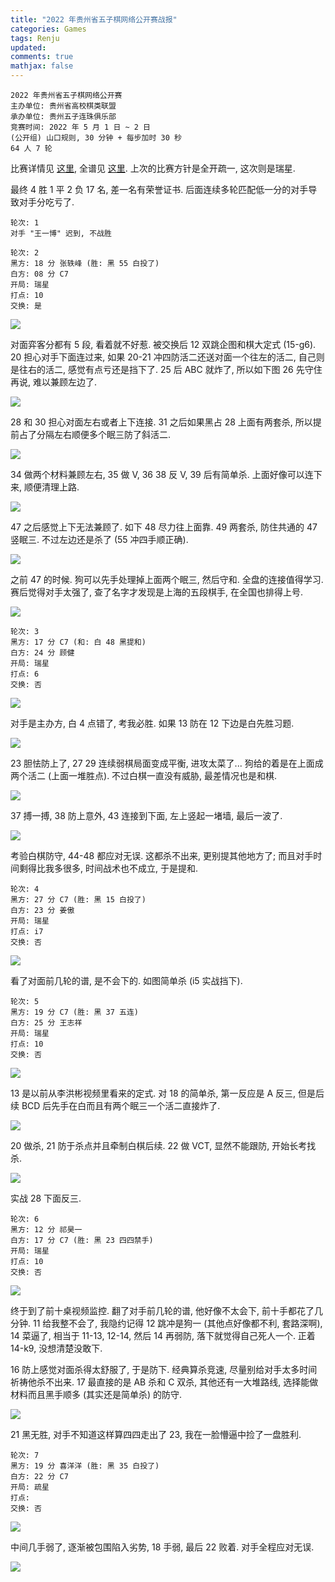 ```yaml
---
title: "2022 年贵州省五子棋网络公开赛战报"
categories: Games
tags: Renju
updated: 
comments: true
mathjax: false
---
```


```
2022 年贵州省五子棋网络公开赛
主办单位: 贵州省高校棋类联盟
承办单位: 贵州五子连珠俱乐部
竞赛时间: 2022 年 5 月 1 日 ~ 2 日
(公开组) 山口规则, 30 分钟 + 每步加时 30 秒
64 人 7 轮
```

比赛详情见 [这里](http://www.ljrenju.com/news/cngui2022/guio2022.htm), 全谱见 [这里](http://www.ljrenju.com/news/cngui2022/guio2022.htm). 上次的比赛方针是全开疏一, 这次则是瑞星. 

最终 4 胜 1 平 2 负 17 名, 差一名有荣誉证书. 后面连续多轮匹配低一分的对手导致对手分吃亏了.

<!-- more -->

```
轮次: 1
对手 "王一博" 迟到, 不战胜
```

```
轮次: 2
黑方: 18 分 张轶峰 (胜: 黑 55 白投了)
白方: 08 分 C7
开局: 瑞星
打点: 10
交换: 是
```

![](https://shiina18.github.io/assets/posts/images/515360012247464.png)

对面弈客分都有 5 段, 看着就不好惹. 被交换后 12 双跳企图和棋大定式 (15-g6). 20 担心对手下面连过来, 如果 20-21 冲四防活二还送对面一个往左的活二, 自己则是往右的活二, 感觉有点亏还是挡下了. 25 后 ABC 就炸了, 所以如下图 26 先守住再说, 难以兼顾左边了.

![](https://shiina18.github.io/assets/posts/images/1631818252892.png)

28 和 30 担心对面左右或者上下连接. 31 之后如果黑占 28 上面有两套杀, 所以提前占了分隔左右顺便多个眠三防了斜活二.

![](https://shiina18.github.io/assets/posts/images/102722618220654.png)

34 做两个材料兼顾左右, 35 做 V, 36 38 反 V, 39 后有简单杀. 上面好像可以连下来, 顺便清理上路.

![](https://shiina18.github.io/assets/posts/images/326482418224403.png)

47 之后感觉上下无法兼顾了. 如下 48 尽力往上面靠. 49 两套杀, 防住共通的 47 竖眠三. 不过左边还是杀了 (55 冲四手顺正确).

![](https://shiina18.github.io/assets/posts/images/96102818220793.png)

之前 47 的时候. 狗可以先手处理掉上面两个眠三, 然后守和. 全盘的连接值得学习. 赛后觉得对手太强了, 查了名字才发现是上海的五段棋手, 在全国也排得上号.

![](https://shiina18.github.io/assets/posts/images/478272918232883.png)

```
轮次: 3
黑方: 17 分 C7 (和: 白 48 黑提和)
白方: 24 分 顾健
开局: 瑞星
打点: 6
交换: 否
```

![](https://shiina18.github.io/assets/posts/images/96123118237922.png)

对手是主办方, 白 4 点错了, 考我必胜. 如果 13 防在 12 下边是白先胜习题.

![](https://shiina18.github.io/assets/posts/images/458093218239217.png)

23 胆怯防上了, 27 29 连续弱棋局面变成平衡, 进攻太菜了... 狗给的着是在上面成两个活二 (上面一堆胜点). 不过白棋一直没有威胁, 最差情况也是和棋.

![](https://shiina18.github.io/assets/posts/images/425923418240219.png)

37 搏一搏, 38 防上意外, 43 连接到下面, 左上竖起一堵墙, 最后一波了.

![](https://shiina18.github.io/assets/posts/images/373523618225948.png)

考验白棋防守, 44-48 都应对无误. 这都杀不出来, 更别提其他地方了; 而且对手时间剩得比我多很多, 时间战术也不成立, 于是提和.

```
轮次: 4
黑方: 27 分 C7 (胜: 黑 15 白投了)
白方: 23 分 姜傲
开局: 瑞星
打点: i7
交换: 否
```

![](https://shiina18.github.io/assets/posts/images/152433718242227.png)

看了对面前几轮的谱, 是不会下的. 如图简单杀 (i5 实战挡下). 

```
轮次: 5
黑方: 19 分 C7 (胜: 黑 37 五连)
白方: 25 分 王志祥
开局: 瑞星
打点: 10
交换: 否
```

![](https://shiina18.github.io/assets/posts/images/220324210231980.png)

13 是以前从李洪彬视频里看来的定式. 对 18 的简单杀, 第一反应是 A 反三, 但是后续 BCD 后先手在白而且有两个眠三一个活二直接炸了.

![](https://shiina18.github.io/assets/posts/images/29935409236226.png)

20 做杀, 21 防于杀点并且牵制白棋后续. 22 做 VCT, 显然不能跟防, 开始长考找杀.

![](https://shiina18.github.io/assets/posts/images/70105309239671.png)

实战 28 下面反三.

```
轮次: 6
黑方: 12 分 祁昊一
白方: 17 分 C7 (胜: 黑 23 四四禁手)
开局: 瑞星
打点: 10
交换: 否
```

![](https://shiina18.github.io/assets/posts/images/8720712244966.png)

终于到了前十桌视频监控. 翻了对手前几轮的谱, 他好像不太会下, 前十手都花了几分钟. 11 给我整不会了, 我隐约记得 12 跳冲是狗一 (其他点好像都不利, 套路深啊), 14 菜逼了, 相当于 11-13, 12-14, 然后 14 再弱防, 落下就觉得自己死人一个. 正着 14-k9, 没想清楚没敢下.

16 防上感觉对面杀得太舒服了, 于是防下. 经典算杀竞速, 尽量别给对手太多时间祈祷他杀不出来. 17 最直接的是 AB 杀和 C 双杀, 其他还有一大堆路线, 选择能做材料而且黑手顺多 (其实还是简单杀) 的防守.

![](https://shiina18.github.io/assets/posts/images/75681012226207.png)

21 黑无胜, 对手不知道这样算四四走出了 23, 我在一脸懵逼中捡了一盘胜利.

```
轮次: 7
黑方: 19 分 喜洋洋 (胜: 黑 35 白投了)
白方: 22 分 C7 
开局: 疏星
打点: 
交换: 否
```

![](https://shiina18.github.io/assets/posts/images/463613914248647.png)

中间几手弱了, 逐渐被包围陷入劣势, 18 手弱, 最后 22 败着. 对手全程应对无误.

![](https://shiina18.github.io/assets/posts/images/538034214243783.png)